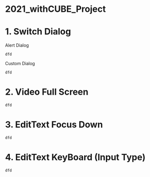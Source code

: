# 2021_withCUBE_Project



# 1. Switch Dialog

Alert Dialog

    dfd


Custom Dialog

    dfd

# 2. Video Full Screen

    dfd

# 3. EditText Focus Down

    dfd

# 4. EditText KeyBoard (Input Type)

    dfd
    
    
